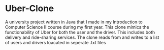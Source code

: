# Uber-Clone
A university project written in Java that I made in my Introduction to Computer Science II course during my first year. This clone mimics the functionability of Uber for both the user and the driver. This includes both delivery and ride-sharing services.
The clone reads from and writes to a list of users and drivers loacated in seperate .txt files
